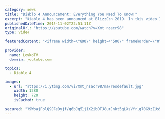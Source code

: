 ```yaml
---
category: news
title: "Diablo 4 Announcement: Everything You Need To Know!"
excerpt: "Diablo 4 has been announced at BlizzCon 2019. In this video I go over everything you need to know about this upcoming Blizzard Entertainment game."
publishedDateTime: 2019-11-02T22:51:11Z
originalUrl: "https://youtube.com/watch?v=Xmt_nsacr98"
type: video

featuredContent: "<iframe width=\"800\" height=\"500\" frameborder=\"0\" src=\"https://www.youtube.com/embed/Xmt_nsacr98\" allow=\"accelerometer; autoplay; encrypted-media; gyroscope; picture-in-picture\" allowfullscreen></iframe>"

provider:
  name: LowkoTV
  domain: youtube.com

topics:
  - Diablo 4

images:
  - url: "https://i.ytimg.com/vi/Xmt_nsacr98/maxresdefault.jpg"
    width: 1280
    height: 720
    isCached: true

secured: "V9WoajFolQ9JTeDyjf/q6bJq51j1X2ibOTJ8urJnkt5qLXsVYr1g70G9zZUs5WB7Lnj9635Zl460E1hc4gGPwJJyks9iQyLuux6J/OxTNIqde+8QaTlzrA8T7IH+T++Oor/y3OiYtAmqJNAa3XsuTHvHJgTM7pOPhX6V/Kbex/lvUtjiDRGcyN9ZgyRo/H/s//F3SOFy5S9tM0HEjQGrHMZ7fYY2mYNtCxhCBjAZNlxDTMYq8F9QES/xgy5GjNCM7/9LPy7r5gIoUUO5tokpmU/Eq/RH1VTCWWmXIWX0vu+Y9gNr/D/J3Mjo50OxM7aPpRt6unvl4fKyOgyX0dzgp9HmULzIecfql2QJ6kL2P5rTay+dGxjUV1w4b3myeE3EEnWlErPoqSFbcdbqbgltg+7QczavqIvjKma9EauTxiw5noJ9NhXCK47gh7NktjTH;JrU17/NSHtDlKkf4m1TGGQ=="
---
```


